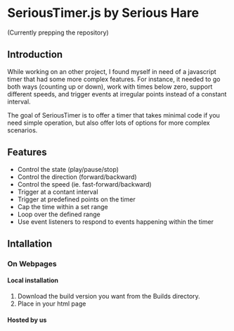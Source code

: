 # SeriousTimer.js by Serious Hare
(Currently prepping the repository)

## Introduction
While working on an other project, I found myself in need of a javascript timer that had some more complex features. For instance, it needed to go both ways (counting up or down), work with times below zero, support different speeds, and trigger events at irregular points instead of a constant interval.

The goal of SeriousTimer is to offer a timer that takes minimal code if you need simple operation, but also offer lots of options for more complex scenarios.

## Features
* Control the state (play/pause/stop)
* Control the direction (forward/backward)
* Control the speed (ie. fast-forward/backward)
* Trigger at a contant interval
* Trigger at predefined points on the timer
* Cap the time within a set range
* Loop over the defined range
* Use event listeners to respond to events happening within the timer

## Intallation
### On Webpages
#### Local installation
1. Download the build version you want from the Builds directory.
2. Place <script type="application/javascript" scr="path/to/stimer(.min).js"></script> in your html page

#### Hosted by us


